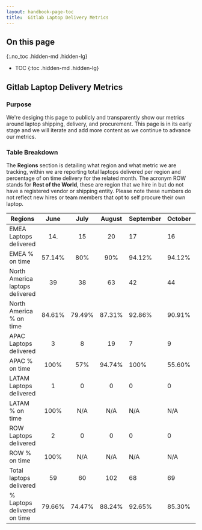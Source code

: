 ```yaml
---
layout: handbook-page-toc
title:  Gitlab Laptop Delivery Metrics
---
```

## On this page
{:.no_toc .hidden-md .hidden-lg}
- TOC
{:toc .hidden-md .hidden-lg}

## Gitlab Laptop Delivery Metrics

### Purpose

We're desiging this page to publicly and transparently show our metrics around laptop shipping, delivery, and procurement. This page is in its early stage and we will iterate and add more content as we continue to advance our metrics. 

### Table Breakdown

The **Regions** section is detailing what region and what metric we are tracking, within we are reporting total laptops delivered per region and percentage of on time delivery for the related month. The acronym ROW stands for **Rest of the World**, these are region that we hire in but do not have a registered vendor or shipping entity. Please note these numbers do not reflect new hires or team members that opt to self procure their own laptop. 



| Regions                         | June   |July  |  August | September | October | November | December|
| -------------                   |:-----:|:-----:|:-------:|:----------|:--------|:---------|:--------|
| EMEA Laptops delivered          |14.    |15     |20       |17         |16       |20        |9
| EMEA % on time                  |57.14% |80%    |90%      |94.12%     |94.12%   |90%       |99.90%
| North America laptops delivered |39     |38     |63       |42         |44       |29        |18
| North America % on time         |84.61% |79.49% |87.31%   |92.86%     |90.91%   |100%      |83.49%
| APAC Laptops delivered          |3      | 8     |19       |7          |9        |4         |1
| APAC % on time                  |100%   |57%    |94.74%   |100%       |55.60%   |100%      |100%
| LATAM Laptops delivered         |1      |0      |0        |0          |0        |0         |0
| LATAM % on time                 |100%   |N/A    |N/A      |N/A        |N/A      |N/A       |N/A
| ROW Laptops delivered           |2      |0      |0        |0          |0        |0         |0
| ROW % on time                   |100%   |N/A    |N/A      |N/A        |N/A      |N/A       |N/A
| Total laptops delivered         |59     |60     |102      |68         |69       |53        |29
| % Laptops delivered on time     |79.66% |74.47% |88.24%   |92.65%     |85.30%   |96.23%    |86.30%

